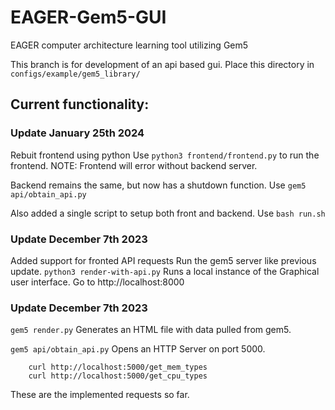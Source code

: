# EAGER-Gem5-GUI
EAGER computer architecture learning tool utilizing Gem5

This branch is for development of an api based gui.
Place this directory in `configs/example/gem5_library/`

## Current functionality:

### Update January 25th 2024
Rebuit frontend using python
Use ```python3 frontend/frontend.py``` to run the frontend. NOTE: Frontend will error without backend server.

Backend remains the same, but now has a shutdown function.
Use ```gem5 api/obtain_api.py```

Also added a single script to setup both front and backend.
Use ```bash run.sh```

### Update December 7th 2023
Added support for fronted API requests
Run the gem5 server like previous update.
```python3 render-with-api.py```
Runs a local instance of the Graphical user interface.
Go to http://localhost:8000

### Update December 7th 2023
```gem5 render.py``` 
Generates an HTML file with data pulled from gem5.

```gem5 api/obtain_api.py``` 
Opens an HTTP Server on port 5000.
```
    curl http://localhost:5000/get_mem_types
    curl http://localhost:5000/get_cpu_types
```
These are the implemented requests so far.